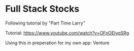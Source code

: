 # Full Stack Stocks

Following tutorial by "Part Time Larry"

Tutorial: https://www.youtube.com/watch?v=OFnOEIyqSRg

Using this in preperation for my own app: Venture
